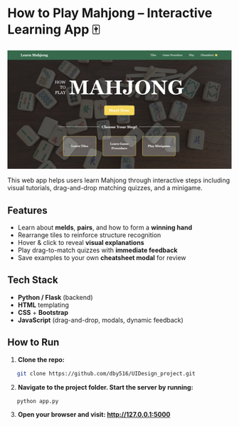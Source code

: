 # How to Play Mahjong – Interactive Learning App 🀄

![Homepage Screenshot](homepage.png)

This web app helps users learn Mahjong through interactive steps including visual tutorials, drag-and-drop matching quizzes, and a minigame.
## Features

- Learn about **melds**, **pairs**, and how to form a **winning hand**
- Rearrange tiles to reinforce structure recognition
- Hover & click to reveal **visual explanations**
- Play drag-to-match quizzes with **immediate feedback**
- Save examples to your own **cheatsheet modal** for review

## Tech Stack

- **Python / Flask** (backend)
- **HTML** templating
- **CSS** + **Bootstrap**
- **JavaScript** (drag-and-drop, modals, dynamic feedback)

## How to Run

1. **Clone the repo:**
```bash
   git clone https://github.com/dby516/UIDesign_project.git
```  
2. **Navigate to the project folder. Start the server by running:**

```bash
   python app.py
```
3. **Open your browser and visit: http://127.0.0.1:5000**

